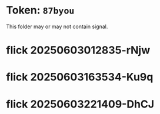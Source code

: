 # Token: `87byou`

This folder may or may not contain signal.
# flick 20250603012835-rNjw
# flick 20250603163534-Ku9q
# flick 20250603221409-DhCJ
